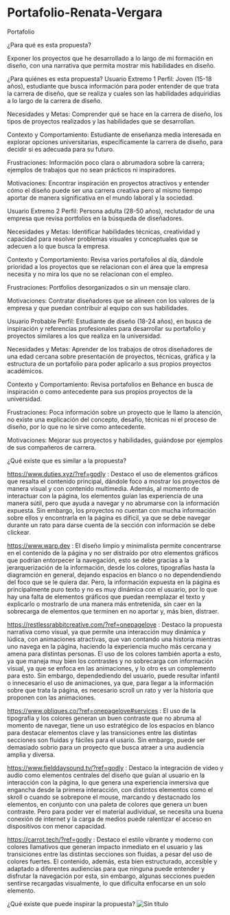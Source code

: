 # Portafolio-Renata-Vergara
Portafolio

¿Para qué es esta propuesta?

Exponer los proyectos que he desarrollado a lo largo de mi formación en diseño, con una narrativa que permita mostrar mis habilidades en diseño.

¿Para quiénes es esta propuesta?
Usuario Extremo 1
Perfil: Joven (15-18 años), estudiante que busca información para poder entender de que trata la carrera de diseño, que se realiza y cuales son las habilidades adquiridias a lo largo de la carrera de diseño.

Necesidades y Metas:  Comprender qué se hace en la carrera de diseño, los tipos de proyectos realizados y las habilidades que se desarrollan.

Contexto y Comportamiento: Estudiante de enseñanza media interesada en explorar opciones universitarias, específicamente la carrera de diseño, para decidir si es adecuada para su futuro.

Frustraciones: Información poco clara o abrumadora sobre la carrera; ejemplos de trabajos que no sean prácticos ni inspiradores.

Motivaciones: Encontrar inspiración en proyectos atractivos y entender cómo el diseño puede ser una carrera creativa pero al mismo tiempo aportar de manera significativa en el mundo laboral y la sociedad.

Usuario Extremo 2
Perfil: Persona adulta (28-50 años), reclutador de una empresa que revisa portfolios en la búsqueda de diseñadores.

Necesidades y Metas: Identificar habilidades técnicas, creatividad y capacidad para resolver problemas visuales y conceptuales que se adecuen a lo que busca la empresa.

Contexto y Comportamiento: Revisa varios portafolios al día, dándole prioridad a los proyectos que se relacionan con el área que la empresa necesita y no mira los que no se relacionan con el empleo.

Frustraciones: Portfolios desorganizados o sin un mensaje claro.

Motivaciones: Contratar diseñadores que se alineen con los valores de la empresa y que puedan contribuir al equipo con sus habilidades.

Usuario Probable
Perfil: Estudiante de diseño (18-24 años), en busca de inspiración y referencias profesionales para desarrollar su portafolio y proyectos similares a los que realiza en la universidad.

Necesidades y Metas: Aprender de los trabajos de otros diseñadores de una edad cercana sobre presentación de proyectos, técnicas, gráfica y la estructura de un portafolio para poder aplicarlo a sus propios proyectos académicos.

Contexto y Comportamiento: Revisa portafolios en Behance en busca de inspiración o como antecedente para sus propios proyectos de la universidad.

Frustraciones: Poca información sobre un proyecto que le llamo la atención, no existe una explicación del concepto, desafío, técnicas ni el proceso de diseño, por lo que no le sirve como antecedente.

Motivaciones: Mejorar sus proyectos y habilidades, guiándose por ejemplos de sus compañeros de carrera.

¿Qué existe que es similar a la propuesta?

https://www.duties.xyz/?ref=godly : Destaco el uso de elementos gráficos que resalta el contenido principal, dándole foco a mostrar los proyectos de manera visual y con contenido multimedia. Además, al momento de interactuar con la página, los elementos guían las experiencia de una manera sútil, pero que ayuda a navegar y no abrumarse con la información expuesta. Sin embargo, los proyectos no cuentan con mucha información sobre ellos y encontrarla en la página es díficil, ya que se debe navegar durante un rato para darse cuenta de la sección con información se debe clickear.

https://www.warp.dev : El diseño limpio y minimalista permite concentrarse en el contenido de la página y no ser distraído por otro elementos gráficos que podrían entorpecer la navegación, esto se debe gracias a la jerarquerización de la información, desde los colores, tipografías hasta la diagramción en general, dejando espacios en blanco  o no dependendiendo del foco que se le quiera dar. Pero, la información expuesta en la página es principalmente puro texto y no es muy dinámica con el usuario, por lo que hay una falta de elementos gráficos que puedan reemplazar el texto y explicarlo o mostrarlo de una manera más entretenida, sin caer en la sobrecarga de elementos que terminen en no aportar y, más bien, distraer.

https://restlessrabbitcreative.com/?ref=onepagelove : Destaco la propuesta narrativa como visual, ya que permite una interacción muy dinámica y lúdica, con animaciones atractivas, que van contando una historia mientras uno navega en la página, haciendo la experiencia mucho más cercana y amena para distintas personas. El uso de los colores también aporta a esto, ya que maneja muy bien los contrastes y no sobrecarga con información visual, ya que se enfoca en las animaciones, y lo otro es un complemento para esto. Sin embargo, dependediendo del usuario, puede resultar infantil o innecesario el uso de animaciones, ya que, para llegar a la información sobre que trata la página, es necesario scroll un rato y ver la historia que proponen con las animaciones.

https://www.obliques.co/?ref=onepagelove#services : El uso de la tipografía y los colores generan un buen contraste que no abruma al momento de navegar, tiene un uso estratégico de los espacios en blanco para destacar elementos clave y las transiciones entre las distintas secciones son fluidas y fáciles para el usario. Sin embargo, puede ser demasiado sobrio para un proyecto que busca atraer a una audiencia amplia y diversa.

https://www.fielddaysound.tv/?ref=godly : Destaco la integración de video y audio como elementos centrales del diseño que guían al usuario en la interacción con la página, lo que genera una experiencia inmersiva que engancha desde la primera interacción, con distintos elementos como el skroll o cuando se sobrepone el mouse, marcando y destacnado los elementos, en conjunto con una paleta de colores que genera un buen contraste. Pero para poder ver el material audividual, se necesita una buena conexión de internet y la carga de medios puede ralentizar el acceso en dispositivos con menor capacidad.

https://carrot.tech/?ref=godly : Destaco el estilo vibrante y moderno con colores llamativos que generan impacto inmediato en el usuario y las transiciones entre las distintas secciones son fluidas, a pesar del uso de colores fuertes. El contenido, además, esta bien estructurado, accesible y adaptado a diferentes audiencias para que ninguna puede entender y disfrutar la navegación por esta, sin embargo, algunas secciones pueden sentirse recargadas visualmente, lo que dificulta enfocarse en un solo elemento.

¿Qué existe que puede inspirar la propuesta?
![Sin título](https://github.com/user-attachments/assets/bb81e333-4e57-4731-a9cf-7ed3c100a3a6)
